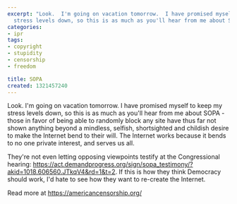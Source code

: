 ```yaml
---
excerpt: "Look.  I'm going on vacation tomorrow.  I have promised myself to keep my
  stress levels down, so this is as much as you'll hear from me about SOPA"
categories:
- ipr
tags:
- copyright
- stupidity
- censorship
- freedom

title: SOPA
created: 1321457240
---
```

Look.  I'm going on vacation tomorrow.  I have promised myself to keep my stress levels down, so this is as much as you'll hear from me about SOPA - those in favor of being able to randomly block any site have thus far not shown anything beyond a mindless, selfish, shortsighted and childish desire to make the Internet bend to their will.  The Internet works because it bends to no one private interest, and serves us all.

They're not even letting opposing viewpoints testify at the Congressional hearing: https://act.demandprogress.org/sign/sopa_testimony/?akid=1018.606560.JTkqV4&rd=1&t=2.  If this is how they think Democracy should work, I'd hate to see how they want to re-create the Internet.

Read more at https://americancensorship.org/
<!--break-->
<script type="text/javascript" src="https://americancensorship.org/js"></script>
